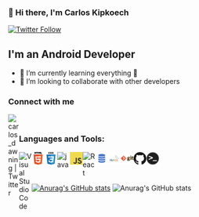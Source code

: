 ### 👋 Hi there, I'm Carlos Kipkoech

[![Twitter Follow](https://img.shields.io/twitter/follow/carlos_dawning?color=1DA1F2&logo=twitter&style=for-the-badge)](https://twitter.com/intent/follow?original_referer=https%3A%2F%2Fgithub.com%2Fcarlos_dawning&screen_name=carlos_dawning)

## I'm an Android Developer

- 🌱 I’m currently learning everything 🤣
- 👯 I’m looking to collaborate with other developers

### Connect with me

[<img align="left" alt="carlos_dawning | Twitter" width="22px" src="https://cdn.jsdelivr.net/npm/simple-icons@v3/icons/twitter.svg" />][twitter]
<br />

### Languages and Tools:

<img align="left" alt="Visual Studio Code" width="26px" src="https://p1.hiclipart.com/preview/736/783/702/macos-app-icons-android-studio-png-icon.jpg" />
<img align="left" alt="HTML5" width="26px" src="https://raw.githubusercontent.com/github/explore/80688e429a7d4ef2fca1e82350fe8e3517d3494d/topics/html/html.png" />
<img align="left" alt="CSS3" width="26px" src="https://raw.githubusercontent.com/github/explore/80688e429a7d4ef2fca1e82350fe8e3517d3494d/topics/css/css.png" />
<img align="left" alt="java" width="26px" src="https://p1.hiclipart.com/preview/211/874/382/ios-7-8-style-icons-for-java-java7vm-png-icon.jpg" />
<img align="left" alt="JavaScript" width="26px" src="https://raw.githubusercontent.com/github/explore/80688e429a7d4ef2fca1e82350fe8e3517d3494d/topics/javascript/javascript.png" />
<img align="left" alt="React" width="26px" src="https://upload.wikimedia.org/wikipedia/commons/thumb/7/74/Kotlin_Icon.png/1200px-Kotlin_Icon.png" />
<img align="left" alt="SQL" width="26px" src="https://raw.githubusercontent.com/github/explore/80688e429a7d4ef2fca1e82350fe8e3517d3494d/topics/sql/sql.png" />
<img align="left" alt="MySQL" width="26px" src="https://raw.githubusercontent.com/github/explore/80688e429a7d4ef2fca1e82350fe8e3517d3494d/topics/mysql/mysql.png" />
<img align="left" alt="Git" width="26px" src="https://raw.githubusercontent.com/github/explore/80688e429a7d4ef2fca1e82350fe8e3517d3494d/topics/git/git.png" />
<img align="left" alt="GitHub" width="26px" src="https://raw.githubusercontent.com/github/explore/78df643247d429f6cc873026c0622819ad797942/topics/github/github.png" />
<img align="left" alt="Terminal" width="26px" src="https://raw.githubusercontent.com/github/explore/80688e429a7d4ef2fca1e82350fe8e3517d3494d/topics/terminal/terminal.png" />

<br/>

<br/>
<br/>

[![Anurag's GitHub stats](https://github-readme-stats.vercel.app/api?username=dwn7777)](https://github.com/anuraghazra/github-readme-stats)
![Anurag's GitHub stats](https://github-readme-stats.vercel.app/api?username=dwn7777a&show_icons=true&theme=radical)
<br/>

<br/>

[twitter]: https://twitter.com/carlos_dawning
[youtube]: https://youtube.com/carlos_dawning
